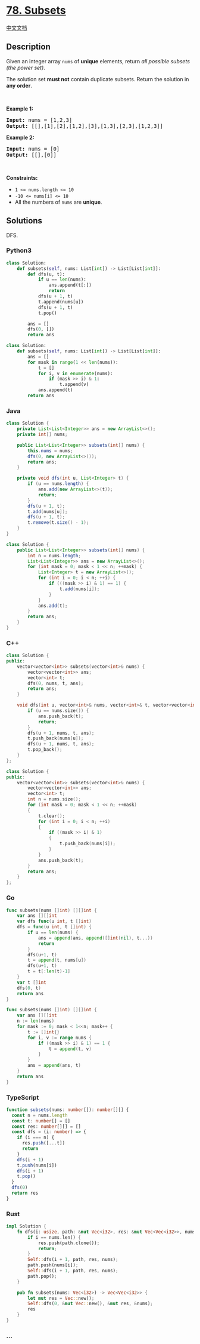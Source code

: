 # [78. Subsets](https://leetcode.com/problems/subsets)

[中文文档](/solution/0000-0099/0078.Subsets/README.md)

## Description

<p>Given an integer array <code>nums</code> of <strong>unique</strong> elements, return <em>all possible</em> <span data-keyword="subset"><em>subsets</em></span> <em>(the power set)</em>.</p>

<p>The solution set <strong>must not</strong> contain duplicate subsets. Return the solution in <strong>any order</strong>.</p>

<p>&nbsp;</p>
<p><strong class="example">Example 1:</strong></p>

<pre>
<strong>Input:</strong> nums = [1,2,3]
<strong>Output:</strong> [[],[1],[2],[1,2],[3],[1,3],[2,3],[1,2,3]]
</pre>

<p><strong class="example">Example 2:</strong></p>

<pre>
<strong>Input:</strong> nums = [0]
<strong>Output:</strong> [[],[0]]
</pre>

<p>&nbsp;</p>
<p><strong>Constraints:</strong></p>

<ul>
	<li><code>1 &lt;= nums.length &lt;= 10</code></li>
	<li><code>-10 &lt;= nums[i] &lt;= 10</code></li>
	<li>All the numbers of&nbsp;<code>nums</code> are <strong>unique</strong>.</li>
</ul>

## Solutions

DFS.

<!-- tabs:start -->

### **Python3**

```python
class Solution:
    def subsets(self, nums: List[int]) -> List[List[int]]:
        def dfs(u, t):
            if u == len(nums):
                ans.append(t[:])
                return
            dfs(u + 1, t)
            t.append(nums[u])
            dfs(u + 1, t)
            t.pop()

        ans = []
        dfs(0, [])
        return ans
```

```python
class Solution:
    def subsets(self, nums: List[int]) -> List[List[int]]:
        ans = []
        for mask in range(1 << len(nums)):
            t = []
            for i, v in enumerate(nums):
                if (mask >> i) & 1:
                    t.append(v)
            ans.append(t)
        return ans
```

### **Java**

```java
class Solution {
    private List<List<Integer>> ans = new ArrayList<>();
    private int[] nums;

    public List<List<Integer>> subsets(int[] nums) {
        this.nums = nums;
        dfs(0, new ArrayList<>());
        return ans;
    }

    private void dfs(int u, List<Integer> t) {
        if (u == nums.length) {
            ans.add(new ArrayList<>(t));
            return;
        }
        dfs(u + 1, t);
        t.add(nums[u]);
        dfs(u + 1, t);
        t.remove(t.size() - 1);
    }
}
```

```java
class Solution {
    public List<List<Integer>> subsets(int[] nums) {
        int n = nums.length;
        List<List<Integer>> ans = new ArrayList<>();
        for (int mask = 0; mask < 1 << n; ++mask) {
            List<Integer> t = new ArrayList<>();
            for (int i = 0; i < n; ++i) {
                if (((mask >> i) & 1) == 1) {
                    t.add(nums[i]);
                }
            }
            ans.add(t);
        }
        return ans;
    }
}
```

### **C++**

```cpp
class Solution {
public:
    vector<vector<int>> subsets(vector<int>& nums) {
        vector<vector<int>> ans;
        vector<int> t;
        dfs(0, nums, t, ans);
        return ans;
    }

    void dfs(int u, vector<int>& nums, vector<int>& t, vector<vector<int>>& ans) {
        if (u == nums.size()) {
            ans.push_back(t);
            return;
        }
        dfs(u + 1, nums, t, ans);
        t.push_back(nums[u]);
        dfs(u + 1, nums, t, ans);
        t.pop_back();
    }
};
```

```cpp
class Solution {
public:
    vector<vector<int>> subsets(vector<int>& nums) {
        vector<vector<int>> ans;
        vector<int> t;
        int n = nums.size();
        for (int mask = 0; mask < 1 << n; ++mask)
        {
            t.clear();
            for (int i = 0; i < n; ++i)
            {
                if ((mask >> i) & 1)
                {
                    t.push_back(nums[i]);
                }
            }
            ans.push_back(t);
        }
        return ans;
    }
};
```

### **Go**

```go
func subsets(nums []int) [][]int {
	var ans [][]int
	var dfs func(u int, t []int)
	dfs = func(u int, t []int) {
		if u == len(nums) {
			ans = append(ans, append([]int(nil), t...))
			return
		}
		dfs(u+1, t)
		t = append(t, nums[u])
		dfs(u+1, t)
		t = t[:len(t)-1]
	}
	var t []int
	dfs(0, t)
	return ans
}
```

```go
func subsets(nums []int) [][]int {
	var ans [][]int
	n := len(nums)
	for mask := 0; mask < 1<<n; mask++ {
		t := []int{}
		for i, v := range nums {
			if ((mask >> i) & 1) == 1 {
				t = append(t, v)
			}
		}
		ans = append(ans, t)
	}
	return ans
}
```

### **TypeScript**

```ts
function subsets(nums: number[]): number[][] {
  const n = nums.length
  const t: number[] = []
  const res: number[][] = []
  const dfs = (i: number) => {
    if (i === n) {
      res.push([...t])
      return
    }
    dfs(i + 1)
    t.push(nums[i])
    dfs(i + 1)
    t.pop()
  }
  dfs(0)
  return res
}
```

### **Rust**

```rust
impl Solution {
    fn dfs(i: usize, path: &mut Vec<i32>, res: &mut Vec<Vec<i32>>, nums: &Vec<i32>) {
        if i == nums.len() {
            res.push(path.clone());
            return;
        }
        Self::dfs(i + 1, path, res, nums);
        path.push(nums[i]);
        Self::dfs(i + 1, path, res, nums);
        path.pop();
    }

    pub fn subsets(nums: Vec<i32>) -> Vec<Vec<i32>> {
        let mut res = Vec::new();
        Self::dfs(0, &mut Vec::new(), &mut res, &nums);
        res
    }
}
```

### **...**

```

```

<!-- tabs:end -->
